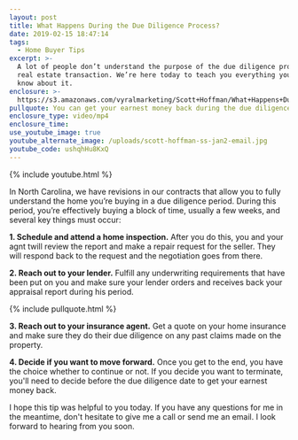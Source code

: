 ```yaml
---
layout: post
title: What Happens During the Due Diligence Process?
date: 2019-02-15 18:47:14
tags:
  - Home Buyer Tips
excerpt: >-
  A lot of people don’t understand the purpose of the due diligence process in a
  real estate transaction. We’re here today to teach you everything you need to
  know about it.
enclosure: >-
  https://s3.amazonaws.com/vyralmarketing/Scott+Hoffman/What+Happens+During+the+Due+Diligence+Process_.mp4
pullquote: You can get your earnest money back during the due diligence period.
enclosure_type: video/mp4
enclosure_time:
use_youtube_image: true
youtube_alternate_image: /uploads/scott-hoffman-ss-jan2-email.jpg
youtube_code: ushqhHu8KxQ
---
```


{% include youtube.html %}

In North Carolina, we have revisions in our contracts that allow you to fully understand the home you’re buying in a due diligence period. During this period, you’re effectively buying a block of time, usually a few weeks, and several key things must occur:

**1. Schedule and attend a home inspection.** After you do this, you and your agnt twill review the report and make a repair request for the seller. They will respond back to the request and the negotiation goes from there.

**2. Reach out to your lender.** Fulfill any underwriting requirements that have been put on you and make sure your lender orders and receives back your appraisal report during his period.&nbsp;

{% include pullquote.html %}

**3. Reach out to your insurance agent.** Get a quote on your home insurance and make sure they do their due diligence on any past claims made on the property.

**4. Decide if you want to move forward.** Once you get to the end, you have the choice whether to continue or not. If you decide you want to terminate, you'll need to decide before the due diligence date to get your earnest money back.

I hope this tip was helpful to you today. If you have any questions for me in the meantime, don't hesitate to give me a call or send me an email. I look forward to hearing from you soon.